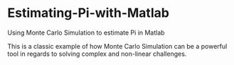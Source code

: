 # Estimating-Pi-with-Matlab
Using Monte Carlo Simulation to estimate Pi in Matlab

This is a classic example of how Monte Carlo Simulation can be a powerful tool in regards to solving complex and non-linear challenges. 
